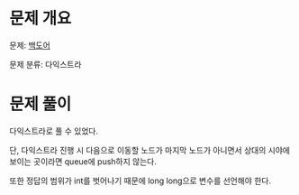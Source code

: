 # 문제 개요

문제: [백도어](https://www.acmicpc.net/problem/17396)

문제 분류: 다익스트라

# 문제 풀이

다익스트라로 풀 수 있었다.

단, 다익스트라 진행 시 다음으로 이동할 노드가 마지막 노드가 아니면서 상대의 시야에 보이는 곳이라면 queue에 push하지 않는다.

또한 정답의 범위가 int를 벗어나기 때문에 long long으로 변수를 선언해야 한다.
